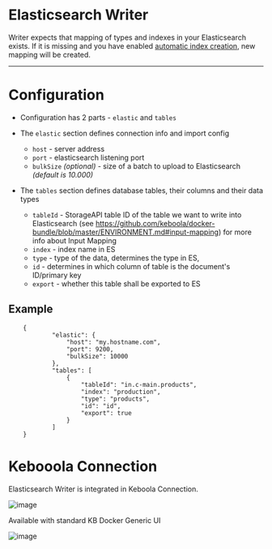 # Elasticsearch Writer

Writer expects that mapping of types and indexes in your Elasticsearch exists. If it is missing and you have enabled [automatic index creation](https://www.elastic.co/guide/en/elasticsearch/reference/current/docs-index_.html#index-creation), new mapping will be created.

---

# Configuration

- Configuration has 2 parts - `elastic` and `tables`
- The `elastic` section defines connection info and import config
    - `host` - server address
    - `port` - elasticsearch listening port
    - `bulkSize` *(optional)* - size of a batch to upload to Elasticsearch *(default is 10.000)*
    
- The `tables` section defines database tables, their columns and their data types
    - `tableId` - StorageAPI table ID of the table we want to write into Elasticsearch (see https://github.com/keboola/docker-bundle/blob/master/ENVIRONMENT.md#input-mapping) for more info about Input Mapping
    - `index` - index name in ES
    - `type` - type of the data, determines the type in ES,
    - `id` - determines in which column of table is the document's ID/primary key
    - `export` - whether this table shall be exported to ES

## Example

        {
                "elastic": {
                    "host": "my.hostname.com",
                    "port": 9200,
                    "bulkSize": 10000
                },
                "tables": [
                    {
                        "tableId": "in.c-main.products",
                        "index": "production",
                        "type": "products",
                        "id": "id",
                        "export": true
                    }
                ]
        }
        
# Kebooola Connection

Elasticsearch Writer is integrated in Keboola Connection.

![image](https://cloud.githubusercontent.com/assets/1726727/13111357/a66b4674-d585-11e5-92cd-f8ff11fe1ebf.png)

Available with standard KB Docker Generic UI

![image](https://cloud.githubusercontent.com/assets/1726727/13111467/3cde9994-d586-11e5-83ca-00caefb22a2e.png)
